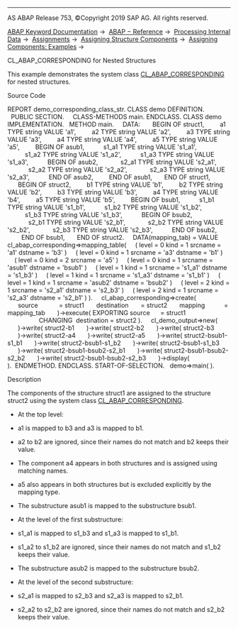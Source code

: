   

* * *

AS ABAP Release 753, ©Copyright 2019 SAP AG. All rights reserved.

[ABAP Keyword Documentation](https://help.sap.com/doc/abapdocu_753_index_htm/7.53/en-US/abenabap.htm) →  [ABAP − Reference](https://help.sap.com/doc/abapdocu_753_index_htm/7.53/en-US/abenabap_reference.htm) →  [Processing Internal Data](https://help.sap.com/doc/abapdocu_753_index_htm/7.53/en-US/abenabap_data_working.htm) →  [Assignments](https://help.sap.com/doc/abapdocu_753_index_htm/7.53/en-US/abenvalue_assignments.htm) →  [Assigning Structure Components](https://help.sap.com/doc/abapdocu_753_index_htm/7.53/en-US/abencorresponding.htm) →  [Assigning Components: Examples](https://help.sap.com/doc/abapdocu_753_index_htm/7.53/en-US/abencorresponding_abexas.htm) → 

CL\_ABAP\_CORRESPONDING for Nested Structures

This example demonstrates the system class [CL\_ABAP\_CORRESPONDING](https://help.sap.com/doc/abapdocu_753_index_htm/7.53/en-US/abencl_abap_corresponding.htm) for nested structures.

Source Code

REPORT demo\_corresponding\_class\_str.
CLASS demo DEFINITION.
  PUBLIC SECTION.
    CLASS-METHODS main.
ENDCLASS.
CLASS demo IMPLEMENTATION.
  METHOD main.
    DATA:
      BEGIN OF struct1,
        a1 TYPE string VALUE 'a1',
        a2 TYPE string VALUE 'a2',
        a3 TYPE string VALUE 'a3',
        a4 TYPE string VALUE 'a4',
        a5 TYPE string VALUE 'a5',
        BEGIN OF asub1,
          s1\_a1 TYPE string VALUE 's1\_a1',
          s1\_a2 TYPE string VALUE 's1\_a2',
          s1\_a3 TYPE string VALUE 's1\_a3',
          BEGIN OF asub2,
            s2\_a1 TYPE string VALUE 's2\_a1',
            s2\_a2 TYPE string VALUE 's2\_a2',
            s2\_a3 TYPE string VALUE 's2\_a3',
          END OF asub2,
        END OF asub1,
      END OF struct1,
      BEGIN OF struct2,
        b1 TYPE string VALUE 'b1',
        b2 TYPE string VALUE 'b2',
        b3 TYPE string VALUE 'b3',
        a4 TYPE string VALUE 'b4',
        a5 TYPE string VALUE 'b5',
        BEGIN OF bsub1,
          s1\_b1 TYPE string VALUE 's1\_b1',
          s1\_b2 TYPE string VALUE 's1\_b2',
          s1\_b3 TYPE string VALUE 's1\_b3',
          BEGIN OF bsub2,
            s2\_b1 TYPE string VALUE 's2\_b1',
            s2\_b2 TYPE string VALUE 's2\_b2',
            s2\_b3 TYPE string VALUE 's2\_b3',
          END OF bsub2,
        END OF bsub1,
      END OF struct2.
    DATA(mapping\_tab) = VALUE cl\_abap\_corresponding=>mapping\_table(
    ( level = 0 kind = 1 srcname = 'a1' dstname = 'b3' )
    ( level = 0 kind = 1 srcname = 'a3' dstname = 'b1' )
    ( level = 0 kind = 2 srcname = 'a5' )
    ( level = 0 kind = 1 srcname = 'asub1' dstname = 'bsub1' )
    ( level = 1 kind = 1 srcname = 's1\_a1' dstname = 's1\_b3' )
    ( level = 1 kind = 1 srcname = 's1\_a3' dstname = 's1\_b1' )
    ( level = 1 kind = 1 srcname = 'asub2' dstname = 'bsub2' )
    ( level = 2 kind = 1 srcname = 's2\_a1' dstname = 's2\_b3' )
    ( level = 2 kind = 1 srcname = 's2\_a3' dstname = 's2\_b1' ) ).
    cl\_abap\_corresponding=>create(
      source            = struct1
      destination       = struct2
      mapping           = mapping\_tab
      )->execute( EXPORTING source      = struct1
                  CHANGING  destination = struct2 ).
    cl\_demo\_output=>new(
      )->write( struct2-b1
      )->write( struct2-b2
      )->write( struct2-b3
      )->write( struct2-a4
      )->write( struct2-a5
      )->write( struct2-bsub1-s1\_b1
      )->write( struct2-bsub1-s1\_b2
      )->write( struct2-bsub1-s1\_b3
      )->write( struct2-bsub1-bsub2-s2\_b1
      )->write( struct2-bsub1-bsub2-s2\_b2
      )->write( struct2-bsub1-bsub2-s2\_b3
      )->display( ).  ENDMETHOD.
ENDCLASS.
START-OF-SELECTION.
  demo=>main( ).

Description

The components of the structure struct1 are assigned to the structure struct2 using the system class [CL\_ABAP\_CORRESPONDING](https://help.sap.com/doc/abapdocu_753_index_htm/7.53/en-US/abencl_abap_corresponding.htm).

-   At the top level:

-   a1 is mapped to b3 and a3 is mapped to b1.

-   a2 to b2 are ignored, since their names do not match and b2 keeps their value.

-   The component a4 appears in both structures and is assigned using matching names.

-   a5 also appears in both structures but is excluded explicitly by the mapping type.

-   The substructure asub1 is mapped to the substructure bsub1.

-   At the level of the first substructure:

-   s1\_a1 is mapped to s1\_b3 and s1\_a3 is mapped to s1\_b1.

-   s1\_a2 to s1\_b2 are ignored, since their names do not match and s1\_b2 keeps their value.

-   The substructure asub2 is mapped to the substructure bsub2.

-   At the level of the second substructure:

-   s2\_a1 is mapped to s2\_b3 and s2\_a3 is mapped to s2\_b1.

-   s2\_a2 to s2\_b2 are ignored, since their names do not match and s2\_b2 keeps their value.